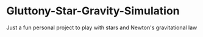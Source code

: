 # Gluttony-Star-Gravity-Simulation
Just a fun personal project to play with stars and Newton's gravitational law
